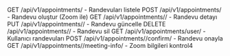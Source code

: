 GET    /api/v1/appointments/ - Randevuları listele
POST   /api/v1/appointments/ - Randevu oluştur (Zoom ile)
GET    /api/v1/appointments/<id>/ - Randevu detayı
PUT    /api/v1/appointments/<id>/ - Randevu güncelle
DELETE /api/v1/appointments/<id>/ - Randevu sil
GET    /api/v1/appointments/user/ - Kullanıcı randevuları
POST   /api/v1/appointments/<id>/confirm/ - Randevu onayla
GET    /api/v1/appointments/<id>/meeting-info/ - Zoom bilgileri
kontrol4